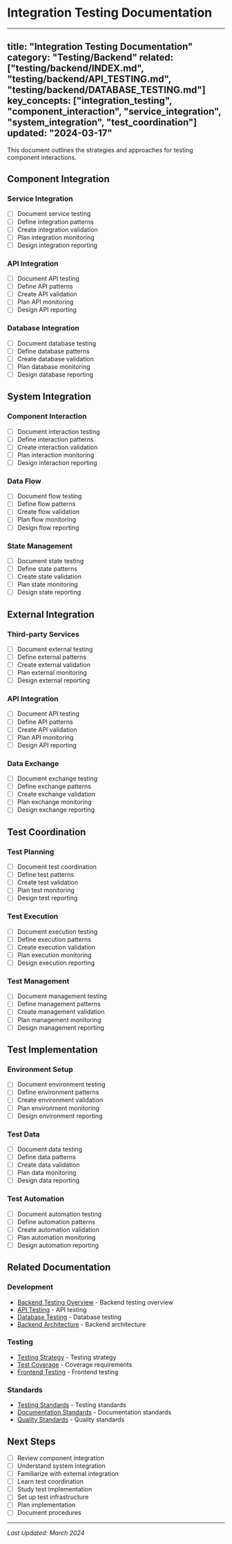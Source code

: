 # Integration Testing Documentation

---
title: "Integration Testing Documentation"
category: "Testing/Backend"
related: ["testing/backend/INDEX.md", "testing/backend/API_TESTING.md", "testing/backend/DATABASE_TESTING.md"]
key_concepts: ["integration_testing", "component_interaction", "service_integration", "system_integration", "test_coordination"]
updated: "2024-03-17"
---

This document outlines the strategies and approaches for testing component interactions.

## Component Integration

### Service Integration
- [ ] Document service testing
- [ ] Define integration patterns
- [ ] Create integration validation
- [ ] Plan integration monitoring
- [ ] Design integration reporting

### API Integration
- [ ] Document API testing
- [ ] Define API patterns
- [ ] Create API validation
- [ ] Plan API monitoring
- [ ] Design API reporting

### Database Integration
- [ ] Document database testing
- [ ] Define database patterns
- [ ] Create database validation
- [ ] Plan database monitoring
- [ ] Design database reporting

## System Integration

### Component Interaction
- [ ] Document interaction testing
- [ ] Define interaction patterns
- [ ] Create interaction validation
- [ ] Plan interaction monitoring
- [ ] Design interaction reporting

### Data Flow
- [ ] Document flow testing
- [ ] Define flow patterns
- [ ] Create flow validation
- [ ] Plan flow monitoring
- [ ] Design flow reporting

### State Management
- [ ] Document state testing
- [ ] Define state patterns
- [ ] Create state validation
- [ ] Plan state monitoring
- [ ] Design state reporting

## External Integration

### Third-party Services
- [ ] Document external testing
- [ ] Define external patterns
- [ ] Create external validation
- [ ] Plan external monitoring
- [ ] Design external reporting

### API Integration
- [ ] Document API testing
- [ ] Define API patterns
- [ ] Create API validation
- [ ] Plan API monitoring
- [ ] Design API reporting

### Data Exchange
- [ ] Document exchange testing
- [ ] Define exchange patterns
- [ ] Create exchange validation
- [ ] Plan exchange monitoring
- [ ] Design exchange reporting

## Test Coordination

### Test Planning
- [ ] Document test coordination
- [ ] Define test patterns
- [ ] Create test validation
- [ ] Plan test monitoring
- [ ] Design test reporting

### Test Execution
- [ ] Document execution testing
- [ ] Define execution patterns
- [ ] Create execution validation
- [ ] Plan execution monitoring
- [ ] Design execution reporting

### Test Management
- [ ] Document management testing
- [ ] Define management patterns
- [ ] Create management validation
- [ ] Plan management monitoring
- [ ] Design management reporting

## Test Implementation

### Environment Setup
- [ ] Document environment testing
- [ ] Define environment patterns
- [ ] Create environment validation
- [ ] Plan environment monitoring
- [ ] Design environment reporting

### Test Data
- [ ] Document data testing
- [ ] Define data patterns
- [ ] Create data validation
- [ ] Plan data monitoring
- [ ] Design data reporting

### Test Automation
- [ ] Document automation testing
- [ ] Define automation patterns
- [ ] Create automation validation
- [ ] Plan automation monitoring
- [ ] Design automation reporting

## Related Documentation

### Development
- [Backend Testing Overview](INDEX.md) - Backend testing overview
- [API Testing](API_TESTING.md) - API testing
- [Database Testing](DATABASE_TESTING.md) - Database testing
- [Backend Architecture](../../../backend/ARCHITECTURE.md) - Backend architecture

### Testing
- [Testing Strategy](../../STRATEGY.md) - Testing strategy
- [Test Coverage](../../COVERAGE.md) - Coverage requirements
- [Frontend Testing](../frontend/UI_TESTING.md) - Frontend testing

### Standards
- [Testing Standards](../../../standards/TESTING_STANDARDS.md) - Testing standards
- [Documentation Standards](../../../standards/DOCUMENTATION.md) - Documentation standards
- [Quality Standards](../../../standards/QUALITY_STANDARDS.md) - Quality standards

## Next Steps

- [ ] Review component integration
- [ ] Understand system integration
- [ ] Familiarize with external integration
- [ ] Learn test coordination
- [ ] Study test implementation
- [ ] Set up test infrastructure
- [ ] Plan implementation
- [ ] Document procedures

---

*Last Updated: March 2024* 